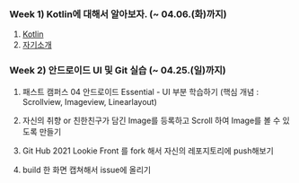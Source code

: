 
### Week 1) Kotlin에 대해서 알아보자. (~ 04.06.(화)까지)

1. [Kotlin](./assignments/1.md)
2. [자기소개](./introduce/임혁.md)

### Week 2) 안드로이드 UI 및 Git 실습 (~ 04.25.(일)까지)

1. 패스트 캠퍼스 04 안드로이드 Essential - UI 부분 학습하기 (핵심 개념 : Scrollview, Imageview, Linearlayout)

2. 자신의 취향 or 친한친구가 담긴 Image를 등록하고 Scroll 하여 Image를 볼 수 있도록 만들기

3. Git Hub 2021 Lookie Front 를 fork 해서 자신의 레포지토리에 push해보기

4. build 한 화면 캡쳐해서 issue에 올리기
